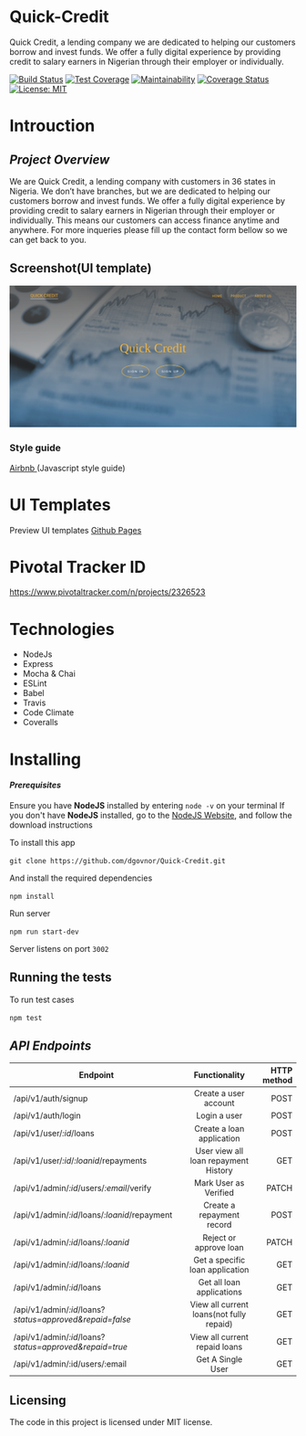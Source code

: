 # Quick-Credit

Quick Credit, a lending company we are dedicated to helping our customers borrow and invest funds. We offer a fully digital experience by providing credit to salary earners in Nigerian through their employer or individually.

[![Build Status](https://travis-ci.org/dgovnor/Quick-Credit.svg?branch=develop)](https://travis-ci.org/dgovnor/Quick-Credit) [![Test Coverage](https://api.codeclimate.com/v1/badges/123ae50e0da75177f055/test_coverage)](https://codeclimate.com/github/dgovnor/Quick-Credit/test_coverage) [![Maintainability](https://api.codeclimate.com/v1/badges/123ae50e0da75177f055/maintainability)](https://codeclimate.com/github/dgovnor/Quick-Credit/maintainability) [![Coverage Status](https://coveralls.io/repos/github/dgovnor/Quick-Credit/badge.svg)](https://coveralls.io/github/dgovnor/Quick-Credit)
 [![License: MIT](https://img.shields.io/badge/License-MIT-blue.svg)](https://opensource.org/licenses/MIT)
# Introuction
## _Project Overview_
We are Quick Credit, a lending company with customers in 36 states in Nigeria. We don’t have branches, but we are dedicated to helping our customers borrow and invest funds. We offer a fully digital experience by providing credit to salary earners in Nigerian through their employer or individually. This means our customers can access finance anytime and anywhere. For more inqueries please fill up the contact form bellow so we can get back to you.

## Screenshot(UI template)
![quickcredit](https://github.com/dgovnor/Quick-Credit/blob/develop/Screenshot%20from%202019-05-06%2011-45-10.png)
### **Style guide**

[Airbnb ](https://github.com/airbnb/javascript)(Javascript style guide)

# UI Templates

Preview UI templates [Github Pages](https://dgovnor.github.io/Quick-Credit/UI/index.html)

# Pivotal Tracker ID
https://www.pivotaltracker.com/n/projects/2326523

# Technologies

- NodeJs
- Express
- Mocha & Chai
- ESLint
- Babel
- Travis
- Code Climate
- Coveralls

# Installing

#### _Prerequisites_

Ensure you have **NodeJS** installed by entering `node -v` on your terminal
If you don't have **NodeJS** installed, go to the [NodeJS Website](http://nodejs.org), and follow the download instructions

To install this app

`git clone https://github.com/dgovnor/Quick-Credit.git`

And install the required dependencies

`npm install`

Run server

`npm run start-dev`

Server listens on port `3002`

## Running the tests

To run test cases

`npm test`

## _API Endpoints_

| Endpoint                                     |              Functionality               | HTTP method |
| -------------------------------------------- | :--------------------------------------: | ----------: |
| /api/v1/auth/signup                          |          Create a user account           |        POST |
| /api/v1/auth/login                           |               Login a user               |        POST |
| /api/v1/user/_:id_/loans                       |        Create a loan application       |        POST |
| /api/v1/user/_:id_/_:loanid_/repayments      |     User view all loan repayment History |         GET |
| /api/v1/admin/_:id_/users/_:email_/verify    |          Mark User as Verified           |       PATCH |
| /api/v1/admin/_:id_/loans/_:loanid_/repayment|        Create a repayment record         |        POST |
| /api/v1/admin/_:id_/loans/_:loanid_          |          Reject or approve loan          |       PATCH |
| /api/v1/admin/_:id_/loans/_:loanid_          |     Get a specific loan application      |         GET |
| /api/v1/admin/_:id_/loans                    |        Get all loan applications         |         GET |
| /api/v1/admin/_:id_/loans?_status=approved&repaid=false_ | View all current loans(not fully repaid) |         GET |
| /api/v1/admin/_:id_/loans?_status=approved&repaid=true_  |      View all current repaid loans       |         GET |
| /api/v1/admin/:id/users/:email               |            Get A Single User             |         GET |


## Licensing
The code in this project is licensed under MIT license.
